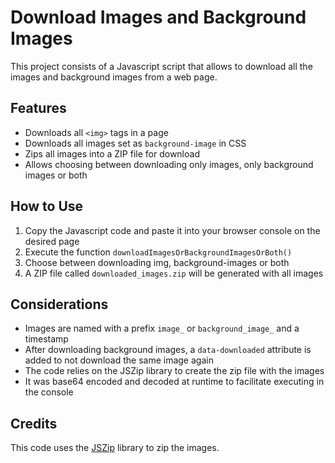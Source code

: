# Download Images and Background Images

This project consists of a Javascript script that allows to download all the images and background images from a web page.

## Features

- Downloads all `<img>` tags in a page
- Downloads all images set as `background-image` in CSS
- Zips all images into a ZIP file for download
- Allows choosing between downloading only images, only background images or both

## How to Use

1. Copy the Javascript code and paste it into your browser console on the desired page
2. Execute the function `downloadImagesOrBackgroundImagesOrBoth()`
3. Choose between downloading img, background-images or both
4. A ZIP file called `downloaded_images.zip` will be generated with all images

## Considerations

- Images are named with a prefix `image_` or `background_image_` and a timestamp
- After downloading background images, a `data-downloaded` attribute is added to not download the same image again
- The code relies on the JSZip library to create the zip file with the images
- It was base64 encoded and decoded at runtime to facilitate executing in the console

## Credits

This code uses the [JSZip](https://stuk.github.io/jszip/) library to zip the images.
